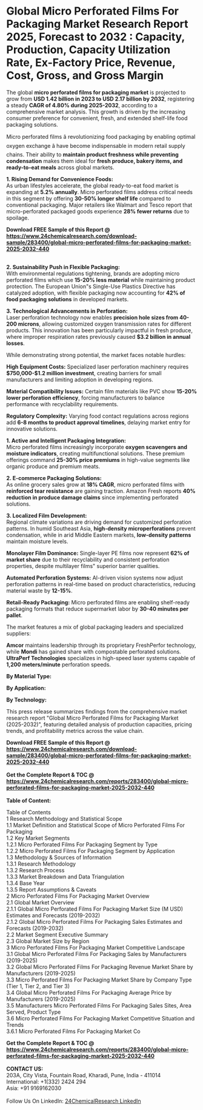 <h1>Global Micro Perforated Films For Packaging Market Research Report 2025, Forecast to 2032 : Capacity, Production, Capacity Utilization Rate, Ex-Factory Price, Revenue, Cost, Gross, and Gross Margin</h1><p>The global <strong>micro perforated films for packaging market</strong> is projected to grow from <strong>USD 1.42 billion in 2023 to USD 2.17 billion by 2032</strong>, registering a steady <strong>CAGR of 4.80% during 2025-2032</strong>, according to a comprehensive market analysis. This growth is driven by the increasing consumer preference for convenient, fresh, and extended shelf-life food packaging solutions.</p><p>Micro perforated films â revolutionizing food packaging by enabling optimal oxygen exchange â have become indispensable in modern retail supply chains. Their ability to <strong>maintain product freshness while preventing condensation</strong> makes them ideal for <strong>fresh produce, bakery items, and ready-to-eat meals</strong> across global markets.</p><p><strong>1. Rising Demand for Convenience Foods:</strong><br>
As urban lifestyles accelerate, the global ready-to-eat food market is expanding at <strong>5.2% annually</strong>. Micro perforated films address critical needs in this segment by offering <strong>30-50% longer shelf life</strong> compared to conventional packaging. Major retailers like Walmart and Tesco report that micro-perforated packaged goods experience <strong>28% fewer returns</strong> due to spoilage.</p><div><b>Download FREE Sample of this Report @ 
            <a href="https://www.24chemicalresearch.com/download-sample/283400/global-micro-perforated-films-for-packaging-market-2025-2032-440">
            https://www.24chemicalresearch.com/download-sample/283400/global-micro-perforated-films-for-packaging-market-2025-2032-440</a></b></div><br><p><strong>2. Sustainability Push in Flexible Packaging:</strong><br>
With environmental regulations tightening, brands are adopting micro perforated films which use <strong>15-20% less material</strong> while maintaining product protection. The European Union"s Single-Use Plastics Directive has catalyzed adoption, with flexible packaging now accounting for <strong>42% of food packaging solutions</strong> in developed markets.</p><p><strong>3. Technological Advancements in Perforation:</strong><br>
Laser perforation technology now enables <strong>precision hole sizes from 40-200 microns</strong>, allowing customized oxygen transmission rates for different products. This innovation has been particularly impactful in fresh produce, where improper respiration rates previously caused <strong>$3.2 billion in annual losses</strong>.</p><p>While demonstrating strong potential, the market faces notable hurdles:</p><p><strong>High Equipment Costs:</strong> Specialized laser perforation machinery requires <strong>$750,000-$1.2 million investment</strong>, creating barriers for small manufacturers and limiting adoption in developing regions.</p><p><strong>Material Compatibility Issues:</strong> Certain film materials like PVC show <strong>15-20% lower perforation efficiency</strong>, forcing manufacturers to balance performance with recyclability requirements.</p><p><strong>Regulatory Complexity:</strong> Varying food contact regulations across regions add <strong>6-8 months to product approval timelines</strong>, delaying market entry for innovative solutions.</p><p><strong>1. Active and Intelligent Packaging Integration:</strong><br>
Micro perforated films increasingly incorporate <strong>oxygen scavengers and moisture indicators</strong>, creating multifunctional solutions. These premium offerings command <strong>25-30% price premiums</strong> in high-value segments like organic produce and premium meats.</p><p><strong>2. E-commerce Packaging Solutions:</strong><br>
As online grocery sales grow at <strong>18% CAGR</strong>, micro perforated films with <strong>reinforced tear resistance</strong> are gaining traction. Amazon Fresh reports <strong>40% reduction in produce damage claims</strong> since implementing perforated solutions.</p><p><strong>3. Localized Film Development:</strong><br>
Regional climate variations are driving demand for customized perforation patterns. In humid Southeast Asia, <strong>high-density microperforations</strong> prevent condensation, while in arid Middle Eastern markets, <strong>low-density patterns</strong> maintain moisture levels.</p><p><strong>Monolayer Film Dominance:</strong> Single-layer PE films now represent <strong>62% of market share</strong> due to their recyclability and consistent perforation properties, despite multilayer films" superior barrier qualities.</p><p><strong>Automated Perforation Systems:</strong> AI-driven vision systems now adjust perforation patterns in real-time based on product characteristics, reducing material waste by <strong>12-15%</strong>.</p><p><strong>Retail-Ready Packaging:</strong> Micro perforated films are enabling shelf-ready packaging formats that reduce supermarket labor by <strong>30-40 minutes per pallet</strong>.</p><p>The market features a mix of global packaging leaders and specialized suppliers:</p><p><strong>Amcor</strong> maintains leadership through its proprietary FreshPerfor technology, while <strong>Mondi</strong> has gained share with compostable perforated solutions. <strong>UltraPerf Technologies</strong> specializes in high-speed laser systems capable of <strong>1,200 meters/minute</strong> perforation speeds.</p><p><strong>By Material Type:</strong></p><p><strong>By Application:</strong></p><p><strong>By Technology:</strong></p><p>This press release summarizes findings from the comprehensive market research report "Global Micro Perforated Films for Packaging Market (2025-2032)", featuring detailed analysis of production capacities, pricing trends, and profitability metrics across the value chain.</p><div><b>Download FREE Sample of this Report @ 
            <a href="https://www.24chemicalresearch.com/download-sample/283400/global-micro-perforated-films-for-packaging-market-2025-2032-440">
            https://www.24chemicalresearch.com/download-sample/283400/global-micro-perforated-films-for-packaging-market-2025-2032-440</a></b></div><br><div><b>Get the Complete Report & TOC @ 
            <a href="https://www.24chemicalresearch.com/reports/283400/global-micro-perforated-films-for-packaging-market-2025-2032-440">
            https://www.24chemicalresearch.com/reports/283400/global-micro-perforated-films-for-packaging-market-2025-2032-440</a></b></div><br>
            <b>Table of Content:</b><p>Table of Contents<br />
1 Research Methodology and Statistical Scope<br />
1.1 Market Definition and Statistical Scope of Micro Perforated Films For Packaging<br />
1.2 Key Market Segments<br />
1.2.1 Micro Perforated Films For Packaging Segment by Type<br />
1.2.2 Micro Perforated Films For Packaging Segment by Application<br />
1.3 Methodology & Sources of Information<br />
1.3.1 Research Methodology<br />
1.3.2 Research Process<br />
1.3.3 Market Breakdown and Data Triangulation<br />
1.3.4 Base Year<br />
1.3.5 Report Assumptions & Caveats<br />
2 Micro Perforated Films For Packaging Market Overview<br />
2.1 Global Market Overview<br />
2.1.1 Global Micro Perforated Films For Packaging Market Size (M USD) Estimates and Forecasts (2019-2032)<br />
2.1.2 Global Micro Perforated Films For Packaging Sales Estimates and Forecasts (2019-2032)<br />
2.2 Market Segment Executive Summary<br />
2.3 Global Market Size by Region<br />
3 Micro Perforated Films For Packaging Market Competitive Landscape<br />
3.1 Global Micro Perforated Films For Packaging Sales by Manufacturers (2019-2025)<br />
3.2 Global Micro Perforated Films For Packaging Revenue Market Share by Manufacturers (2019-2025)<br />
3.3 Micro Perforated Films For Packaging Market Share by Company Type (Tier 1, Tier 2, and Tier 3)<br />
3.4 Global Micro Perforated Films For Packaging Average Price by Manufacturers (2019-2025)<br />
3.5 Manufacturers Micro Perforated Films For Packaging Sales Sites, Area Served, Product Type<br />
3.6 Micro Perforated Films For Packaging Market Competitive Situation and Trends<br />
3.6.1 Micro Perforated Films For Packaging Market Co</p><div><b>Get the Complete Report & TOC @ 
            <a href="https://www.24chemicalresearch.com/reports/283400/global-micro-perforated-films-for-packaging-market-2025-2032-440">
            https://www.24chemicalresearch.com/reports/283400/global-micro-perforated-films-for-packaging-market-2025-2032-440</a></b></div><br><b>CONTACT US:</b><br>
            203A, City Vista, Fountain Road, Kharadi, Pune, India - 411014<br>
            International: +1(332) 2424 294<br>
            Asia: +91 9169162030 <br><br>
            Follow Us On LinkedIn: <a href="https://www.linkedin.com/company/24chemicalresearch/">24ChemicalResearch LinkedIn</a>
